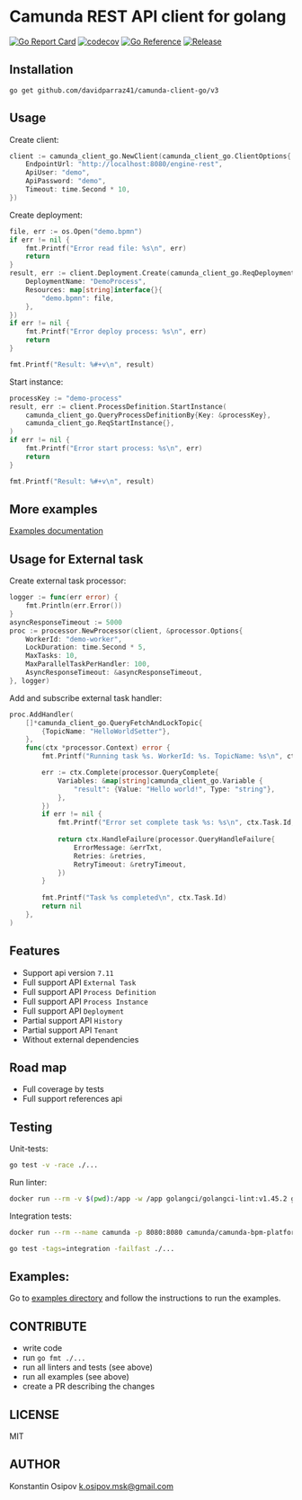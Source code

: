 # Camunda REST API client for golang
[![Go Report Card](https://goreportcard.com/badge/github.com/citilinkru/camunda-client-go)](https://goreportcard.com/report/github.com/citilinkru/camunda-client-go)
[![codecov](https://codecov.io/gh/citilinkru/camunda-client-go/branch/master/graph/badge.svg?token=53NH949TQY)](https://codecov.io/gh/citilinkru/camunda-client-go)
[![Go Reference](https://pkg.go.dev/badge/github.com/citilinkru/camunda-client-go.svg)](https://pkg.go.dev/github.com/citilinkru/camunda-client-go)
[![Release](https://img.shields.io/github/release/citilinkru/camunda-client-go.svg?style=flat-square)](https://github.com/citilinkru/camunda-client-go/releases/latest)

Installation
-----------
	go get github.com/davidparraz41/camunda-client-go/v3
	
Usage
-----------

Create client:
```go
client := camunda_client_go.NewClient(camunda_client_go.ClientOptions{
	EndpointUrl: "http://localhost:8080/engine-rest",
    ApiUser: "demo",
    ApiPassword: "demo",
    Timeout: time.Second * 10,
})
```

Create deployment:
```go
file, err := os.Open("demo.bpmn")
if err != nil {
    fmt.Printf("Error read file: %s\n", err)
    return
}
result, err := client.Deployment.Create(camunda_client_go.ReqDeploymentCreate{
    DeploymentName: "DemoProcess",
    Resources: map[string]interface{}{
        "demo.bpmn": file,
    },
})
if err != nil {
    fmt.Printf("Error deploy process: %s\n", err)
    return
}

fmt.Printf("Result: %#+v\n", result)
```

Start instance:
```go
processKey := "demo-process"
result, err := client.ProcessDefinition.StartInstance(
	camunda_client_go.QueryProcessDefinitionBy{Key: &processKey},
	camunda_client_go.ReqStartInstance{},
)
if err != nil {
    fmt.Printf("Error start process: %s\n", err)
    return
}

fmt.Printf("Result: %#+v\n", result)
```

More examples
-----------
[Examples documentation](examples/README.md)

Usage for External task
-----------

Create external task processor:
```go
logger := func(err error) {
	fmt.Println(err.Error())
}
asyncResponseTimeout := 5000
proc := processor.NewProcessor(client, &processor.Options{
    WorkerId: "demo-worker",
    LockDuration: time.Second * 5,
    MaxTasks: 10,
    MaxParallelTaskPerHandler: 100,
    AsyncResponseTimeout: &asyncResponseTimeout,
}, logger)
```

Add and subscribe external task handler: 
```go
proc.AddHandler(
    []*camunda_client_go.QueryFetchAndLockTopic{
        {TopicName: "HelloWorldSetter"},
    },
    func(ctx *processor.Context) error {
        fmt.Printf("Running task %s. WorkerId: %s. TopicName: %s\n", ctx.Task.Id, ctx.Task.WorkerId, ctx.Task.TopicName)

        err := ctx.Complete(processor.QueryComplete{
            Variables: &map[string]camunda_client_go.Variable {
                "result": {Value: "Hello world!", Type: "string"},
            },
        })
        if err != nil {
            fmt.Printf("Error set complete task %s: %s\n", ctx.Task.Id, err)
            
            return ctx.HandleFailure(processor.QueryHandleFailure{
                ErrorMessage: &errTxt,
                Retries: &retries,
                RetryTimeout: &retryTimeout,
            })
        }
        
        fmt.Printf("Task %s completed\n", ctx.Task.Id)
        return nil
    },
)
```

Features
-----------

* Support api version `7.11`
* Full support API `External Task`
* Full support API `Process Definition`
* Full support API `Process Instance`
* Full support API `Deployment`
* Partial support API `History`
* Partial support API `Tenant`
* Without external dependencies

Road map
-----------

* Full coverage by tests
* Full support references api

Testing
-----------
Unit-tests:
```bash
go test -v -race ./...
```

Run linter:
```bash
docker run --rm -v $(pwd):/app -w /app golangci/golangci-lint:v1.45.2 golangci-lint run -v
```

Integration tests:
```bash
docker run --rm --name camunda -p 8080:8080 camunda/camunda-bpm-platform
```

```bash
go test -tags=integration -failfast ./...
```

Examples:
---------
Go to [examples directory](examples/README.md) and follow the instructions to run the examples.

CONTRIBUTE
-----------
 * write code
 * run `go fmt ./...`
 * run all linters and tests (see above)
 * run all examples (see above)
 * create a PR describing the changes

LICENSE
-----------
MIT

AUTHOR
-----------
Konstantin Osipov <k.osipov.msk@gmail.com>